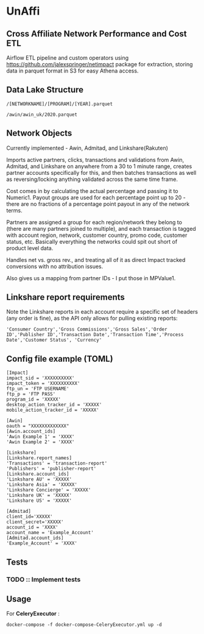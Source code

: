 # UnAffi
## Cross Affiliate Network Performance and Cost ETL
Airflow ETL pipeline and custom operators using https://github.com/jalexspringer/netimpact package for extraction, storing data in parquet format in S3 for easy Athena access.

## Data Lake Structure

    /[NETWORKNAME]/[PROGRAM]/[YEAR].parquet

    /awin/awin_uk/2020.parquet


## Network Objects

Currently implemented - Awin, Admitad, and Linkshare(Rakuten)

Imports active partners, clicks, transactions and validations from Awin, Admitad, and Linkshare on anywhere from a 30 to 1 minute range, creates partner accounts specifically for this, and then batches transactions as well as reversing/locking anything validated across the same time frame.

Cost comes in by calculating the actual percentage and passing it to Numeric1. Payout groups are used for each percentage point up to 20 - there are no fractions of a percentage point payout in any of the network terms.

Partners are assigned a group for each region/network they belong to (there are many partners joined to multiple), and each transaction is tagged with account region, network, customer country, promo code, customer status, etc. Basically everything the networks could spit out short of product level data.

Handles net vs. gross rev., and treating all of it as direct Impact tracked conversions with no attribution issues.

Also gives us a mapping from partner IDs - I put those in MPValue1.

## Linkshare report requirements

Note the Linkshare reports in each account require a specific set of headers (any order is fine), as the API only allows for pulling existing reports:

    'Consumer Country','Gross Commissions','Gross Sales','Order ID','Publisher ID','Transaction Date','Transaction Time','Process Date','Customer Status', 'Currency'


## Config file example (TOML)

    [Impact]
    impact_sid = 'XXXXXXXXXX'
    impact_token = 'XXXXXXXXXX'
    ftp_un = 'FTP USERNAME'
    ftp_p = 'FTP PASS'
    program_id = 'XXXXX'
    desktop_action_tracker_id = 'XXXXX'
    mobile_action_tracker_id = 'XXXXX'
      
    [Awin]
    oauth = "XXXXXXXXXXXXX"
    [Awin.account_ids]
    'Awin Example 1' = 'XXXX'
    'Awin Example 2' = 'XXXX'

    [Linkshare]
    [Linkshare.report_names]
    'Transactions' = 'transaction-report'
    'Publishers' = 'publisher-report'
    [Linkshare.account_ids]
    'Linkshare AU' = 'XXXXX'
    'Linkshare Asia' = 'XXXXX'
    'Linkshare Concierge' = 'XXXXX'
    'Linkshare UK' = 'XXXXX'
    'Linkshare US' = 'XXXXX'

    [Admitad]
    client_id='XXXXX'
    client_secret='XXXXX'
    account_id = 'XXXX'
    account_name = 'Example_Account'
    [Admitad.account_ids]
    'Example_Account' = 'XXXX'

## Tests
### TODO :: Implement tests

## Usage

For **CeleryExecutor** :

    docker-compose -f docker-compose-CeleryExecutor.yml up -d